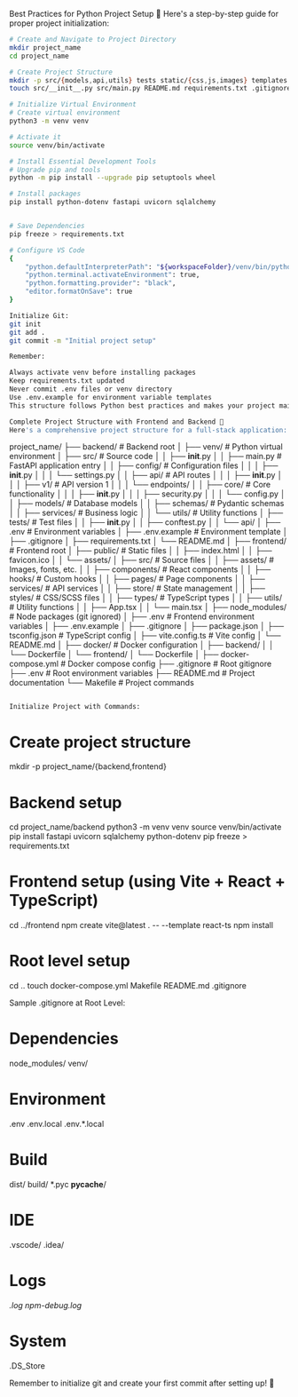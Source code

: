 Best Practices for Python Project Setup 🚀
Here's a step-by-step guide for proper project initialization:

```zsh
# Create and Navigate to Project Directory
mkdir project_name
cd project_name

# Create Project Structure
mkdir -p src/{models,api,utils} tests static/{css,js,images} templates docs scripts
touch src/__init__.py src/main.py README.md requirements.txt .gitignore .env.example

# Initialize Virtual Environment
# Create virtual environment
python3 -m venv venv

# Activate it
source venv/bin/activate

# Install Essential Development Tools
# Upgrade pip and tools
python -m pip install --upgrade pip setuptools wheel

# Install packages
pip install python-dotenv fastapi uvicorn sqlalchemy


# Save Dependencies
pip freeze > requirements.txt

# Configure VS Code
{
    "python.defaultInterpreterPath": "${workspaceFolder}/venv/bin/python",
    "python.terminal.activateEnvironment": true,
    "python.formatting.provider": "black",
    "editor.formatOnSave": true
}

Initialize Git:
git init
git add .
git commit -m "Initial project setup"

Remember:

Always activate venv before installing packages
Keep requirements.txt updated
Never commit .env files or venv directory
Use .env.example for environment variable templates
This structure follows Python best practices and makes your project maintainable from the start! 🏗️

Complete Project Structure with Frontend and Backend 🌳
Here's a comprehensive project structure for a full-stack application:
```

project_name/
├── backend/                  # Backend root
│   ├── venv/                # Python virtual environment
│   ├── src/                 # Source code
│   │   ├── __init__.py
│   │   ├── main.py         # FastAPI application entry
│   │   ├── config/         # Configuration files
│   │   │   ├── __init__.py
│   │   │   └── settings.py
│   │   ├── api/            # API routes
│   │   │   ├── __init__.py
│   │   │   ├── v1/        # API version 1
│   │   │   └── endpoints/
│   │   ├── core/          # Core functionality
│   │   │   ├── __init__.py
│   │   │   ├── security.py
│   │   │   └── config.py
│   │   ├── models/        # Database models
│   │   ├── schemas/       # Pydantic schemas
│   │   ├── services/      # Business logic
│   │   └── utils/         # Utility functions
│   ├── tests/             # Test files
│   │   ├── __init__.py
│   │   ├── conftest.py
│   │   └── api/
│   ├── .env              # Environment variables
│   ├── .env.example      # Environment template
│   ├── .gitignore
│   ├── requirements.txt
│   └── README.md
│
├── frontend/              # Frontend root
│   ├── public/           # Static files
│   │   ├── index.html
│   │   ├── favicon.ico
│   │   └── assets/
│   ├── src/             # Source files
│   │   ├── assets/     # Images, fonts, etc.
│   │   ├── components/ # React components
│   │   ├── hooks/      # Custom hooks
│   │   ├── pages/      # Page components
│   │   ├── services/   # API services
│   │   ├── store/      # State management
│   │   ├── styles/     # CSS/SCSS files
│   │   ├── types/      # TypeScript types
│   │   ├── utils/      # Utility functions
│   │   ├── App.tsx
│   │   └── main.tsx
│   ├── node_modules/   # Node packages (git ignored)
│   ├── .env           # Frontend environment variables
│   ├── .env.example
│   ├── .gitignore
│   ├── package.json
│   ├── tsconfig.json  # TypeScript config
│   ├── vite.config.ts # Vite config
│   └── README.md
│
├── docker/             # Docker configuration
│   ├── backend/
│   │   └── Dockerfile
│   └── frontend/
│       └── Dockerfile
│
├── docker-compose.yml  # Docker compose config
├── .gitignore         # Root gitignore
├── .env               # Root environment variables
├── README.md         # Project documentation
└── Makefile          # Project commands

```

Initialize Project with Commands:
```
# Create project structure
mkdir -p project_name/{backend,frontend}

# Backend setup
cd project_name/backend
python3 -m venv venv
source venv/bin/activate
pip install fastapi uvicorn sqlalchemy python-dotenv
pip freeze > requirements.txt

# Frontend setup (using Vite + React + TypeScript)
cd ../frontend
npm create vite@latest . -- --template react-ts
npm install

# Root level setup
cd ..
touch docker-compose.yml Makefile README.md .gitignore


Sample .gitignore at Root Level:
# Dependencies
node_modules/
venv/

# Environment
.env
.env.local
.env.*.local

# Build
dist/
build/
*.pyc
__pycache__/

# IDE
.vscode/
.idea/

# Logs
*.log
npm-debug.log*

# System
.DS_Store

Remember to initialize git and create your first commit after setting up! 🚀